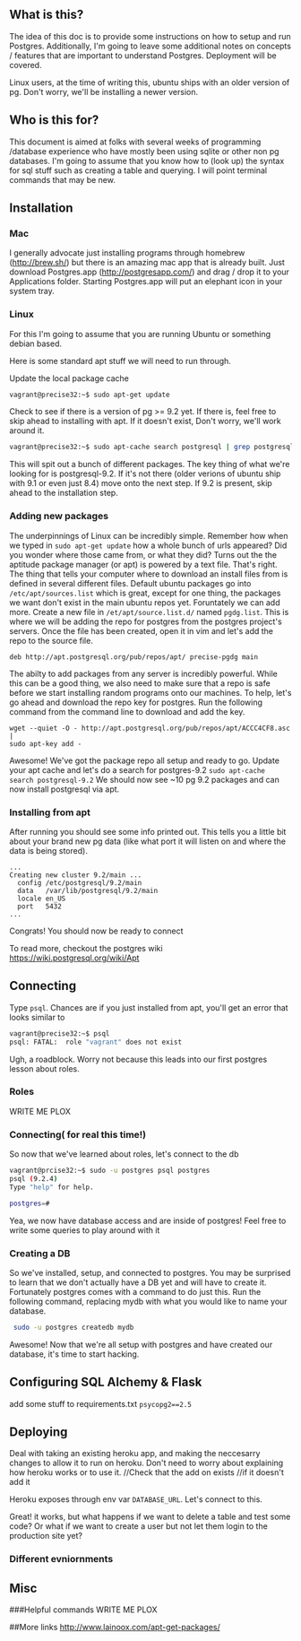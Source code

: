 ## What is this?

The idea of this doc is to provide some instructions on how to setup and
run Postgres.  Additionally, I'm going to leave some additional notes on
concepts / features that are important to understand Postgres.  Deployment will be covered.

Linux users, at the time of writing this, ubuntu ships with an older
version of pg. Don't worry, we'll be installing a newer version.


## Who is this for?
This document is aimed at folks with several weeks of programming /database experience who
have mostly been using sqlite or other non pg databases.  I'm going to assume that you know 
how to (look up) the syntax for sql stuff such as creating a table and querying.  I will point 
terminal commands that may be new.


## Installation

### Mac
I generally advocate just installing programs through homebrew (http://brew.sh/) but there
is an amazing mac app that is already built.  Just download Postgres.app (http://postgresapp.com/)
and drag / drop it to your Applications folder.  Starting Postgres.app will put an elephant icon in
your system tray.

### Linux
For this I'm going to assume that you are running Ubuntu or something
debian based.

Here is some standard apt stuff we will need to run through.


Update the local package cache
````bash
vagrant@precise32:~$ sudo apt-get update
````

Check to see if there is a version of pg >= 9.2 yet. If there is, feel 
free to skip ahead to installing with apt. If it doesn't exist, Don't 
worry, we'll work around it. 

```bash
vagrant@precise32:~$ sudo apt-cache search postgresql | grep postgresql-9.
````
This will spit out a bunch of different packages. The key thing of what
we're looking for is postgresql-9.2.  If it's not there (older verions
of ubuntu ship with 9.1 or even just 8.4) move onto the next step. If
9.2 is present, skip ahead to the installation step.

### Adding new packages
The underpinnings of Linux can be incredibly simple. Remember how when
we typed in `sudo apt-get update` how a whole bunch of urls appeared?
Did you wonder where those came from, or what they did?  Turns out the
the aptitude package manager (or apt) is powered by a text file. That's
right. The thing that tells your computer where to download an install
files from is defined in several different files.  Default ubuntu packages go into `/etc/apt/sources.list` which is great, except for one thing,
the packages we want don't exist in the main ubuntu repos yet.
Foruntately we can add more. Create a new file in
`/et/apt/source.list.d/` named `pgdg.list`. This is where we will be
adding the repo for postgres from the postgres project's servers. Once the file
has been created, open it in vim and let's add the repo to the source
file.
````
deb http://apt.postgresql.org/pub/repos/apt/ precise-pgdg main
````

The abilty to add packages from any server is incredibly powerful. While
this can be a good thing, we also need to make sure that a repo is safe
before we start installing random programs onto our machines.  To help,
let's go ahead and download the repo key for postgres.  Run the
following command from the command line to download and add the key.

````
wget --quiet -O - http://apt.postgresql.org/pub/repos/apt/ACCC4CF8.asc |
sudo apt-key add -
```` 

Awesome! We've got the package repo all setup and ready to go. Update
your apt cache and let's do a search for postgres-9.2 `sudo apt-cache
search postgresql-9.2`  We should now see ~10 pg 9.2 packages and can
now install postgresql via apt.

### Installing from apt

After running you should see some info printed out. This tells you a
little bit about your brand new pg data (like what port it will listen
on and where the data is being stored).

````
...
Creating new cluster 9.2/main ...
  config /etc/postgresql/9.2/main
  data   /var/lib/postgresql/9.2/main
  locale en_US
  port   5432
...
````


Congrats! You should now be ready to connect

To read more, checkout the postgres wiki
https://wiki.postgresql.org/wiki/Apt



## Connecting

Type `psql`. Chances are if you just installed from apt, you'll get an
error that looks similar to 

````bash
vagrant@precise32:~$ psql
psql: FATAL:  role "vagrant" does not exist
````

Ugh,  a roadblock.  Worry not because this leads into our first
postgres lesson about roles.



### Roles

WRITE ME PLOX


### Connecting( for real this time!)
So now that we've learned about roles, let's connect to the db

````bash
vagrant@prcise32:~$ sudo -u postgres psql postgres
psql (9.2.4)
Type "help" for help.

postgres=# 
````

Yea, we now have database access and are inside of postgres! Feel free to write
some queries to play around with it


### Creating a DB

So we've installed, setup, and connected to postgres. You may be
surprised to learn that we don't actually have a DB yet and will have to
create it. Fortunately postgres comes with a command to do just this.
Run the following command, replacing mydb with what you would like to
name your database.

```bash
 sudo -u postgres createdb mydb
````

Awesome! Now that we're all setup with postgres and have created our database,
it's time to start hacking.

## Configuring SQL Alchemy & Flask

add some stuff to requirements.txt `psycopg2==2.5`


## Deploying
Deal with taking an existing heroku app, and making the neccesarry changes
to allow it to run on heroku. Don't need to worry about explaining how heroku
works or to use it.
//Check that the add on exists
//if it doesn't add it

Heroku exposes through env var `DATABASE_URL`. Let's connect to this.

Great! it works, but what happens if we want to delete a table and test some 
code? Or what if we want to create a user but not let them login to the production site yet?

### Different evniornments

## Misc

###Helpful commands
WRITE ME PLOX



##More links
http://www.lainoox.com/apt-get-packages/
